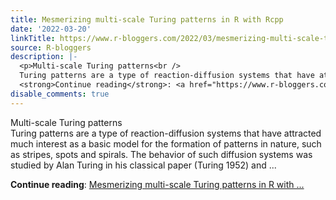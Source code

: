 ```yaml
---
title: Mesmerizing multi-scale Turing patterns in R with Rcpp
date: '2022-03-20'
linkTitle: https://www.r-bloggers.com/2022/03/mesmerizing-multi-scale-turing-patterns-in-r-with-rcpp/
source: R-bloggers
description: |-
  <p>Multi-scale Turing patterns<br />
  Turing patterns are a type of reaction-diffusion systems that have attracted much interest as a basic model for the formation of patterns in nature, such as stripes, spots and spirals. The behavior of such diffusion systems was studied by Alan Turing in his classical paper (Turing 1952) and ...</p>
  <strong>Continue reading</strong>: <a href="https://www.r-bloggers.com/2022/03/mesmerizing-multi-scale-turing-patterns-in-r-with-rcpp/">Mesmerizing multi-scale Turing patterns in R with ...
disable_comments: true
---
```

<p>Multi-scale Turing patterns<br />
Turing patterns are a type of reaction-diffusion systems that have attracted much interest as a basic model for the formation of patterns in nature, such as stripes, spots and spirals. The behavior of such diffusion systems was studied by Alan Turing in his classical paper (Turing 1952) and ...</p>
<strong>Continue reading</strong>: <a href="https://www.r-bloggers.com/2022/03/mesmerizing-multi-scale-turing-patterns-in-r-with-rcpp/">Mesmerizing multi-scale Turing patterns in R with ...